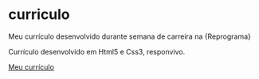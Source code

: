 # curriculo
Meu currículo desenvolvido durante semana de carreira na {Reprograma}

Currículo desenvolvido em Html5 e Css3, responvivo. 

[Meu currículo](http://exemplo.com/)


